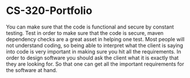 # CS-320-Portfolio
You can make sure that the code is functional and secure by constant testing. Test in order to make sure that the code is secure, maven dependency checks are a great asset in helping one test. Most people will not understand coding, so being able to interpret what the client is saying into code is very important in making sure you hit all the requirements. In order to design software you should ask the client what it is exactly that they are looking for. So that one can get all the important requirements for the software at hand. 
